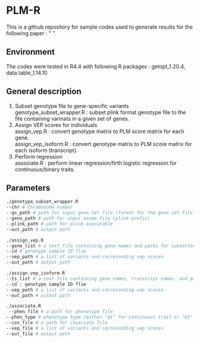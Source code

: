 # PLM-R
This is a github repository for sample codes used to generate results for the following paper : " ".

## Environment
The codes were tested in R4.4 with following R packages : getopt_1.20.4, data.table_1.14.10

## General description
1) Subset genotype file to gene-specific variants \
genotype_subset_wrapper.R : subset plink format genotype file to the file containing varinats in a given set of genes.
2) Assign VEP scores for individuals \
assign_vep.R : convert genotype matrix to PLM score matrix for each gene. \
assign_vep_isoform.R : convert genotype matrix to PLM score matrix for each isoform (transcript). 
3) Perform regression \
associate.R : perform linear regression/firth logistic regression for continuous/binary traits. 


## Parameters
```bash
./genotype_subset_wrapper.R
--chr # chromosome number
--gs_path # path for input gene set file (format for the gene set file can be seen in ./example/ENSG00000205560_gs.txt
--geno_path # path for input exome file (plink prefix)
--plink_path # path for plink executable
--out_path # output path 
```

```bash
./assign_vep.R
--gene_list # a text file containing gene names and paths for subsetted genotype files in earlier step
--id # genotype sample ID flie 
--vep_path # a list of variants and corresonding vep scores 
--out_path # output path

```

```bash
./assign_vep_isoform.R
--ts_list # a text file containing gene names, transcript names, and paths for subsetted genotype files
--id : genotype sample ID flie 
--vep_path # a list of variants and corresonding vep scores 
--out_path # output path
```

```bash
./associate.R
 --phen_file # a path for phenotype file  
--phen_type # phenotype type (either "qt" for continuous trait or "bt" for binary trait)
--cov_file # a path for covariate file
--vep_file # a list of variants and corresonding vep scores 
--out_file # output path
 
```


